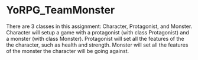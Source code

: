 # YoRPG_TeamMonster
There are 3 classes in this assignment: Character, Protagonist, and Monster.
Character will setup a game with a protagonist (with class Protagonist) and a monster (with class Monster).
Protagonist will set all the features of the the character, such as health and strength.
Monster will set all the features of the monster the character will be going against.
